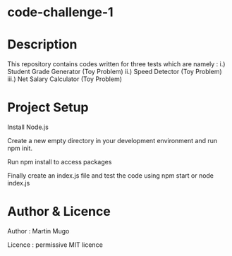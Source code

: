 # code-challenge-1

# Description

This repository contains codes written for three tests which are namely : 
i.)   Student Grade Generator (Toy Problem)
ii.)  Speed Detector (Toy Problem)
iii.) Net Salary Calculator (Toy Problem)

# Project Setup

Install Node.js

Create a new empty directory in your development environment and run npm init.

Run npm install to access packages

Finally create an index.js file and test the code using npm start or node index.js


# Author & Licence

Author : Martin Mugo

Licence : permissive MIT licence
